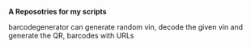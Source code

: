 ************A Reposotries for my scripts************

barcodegenerator can generate random vin, decode the given vin and generate the QR, barcodes with URLs


